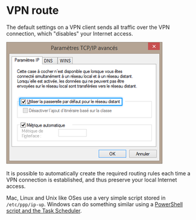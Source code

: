 # VPN route

The default settings on a VPN client sends all traffic over the VPN connection, which "disables" your Internet access.

![Windows VPN default gateway](https://github.com/piwi82/VPN-route/blob/master/Windows/vpn-default-gateway-windows.png)

It is possible to automatically create the required routing rules each time a VPN connection is established, and thus preserve your local Internet access.

Mac, Linux and Unix like OSes use a very simple script stored in `/etc/ppp/ip-up`.
Windows can do something similar using a [PowerShell script and the Task Scheduler](https://github.com/piwi82/VPN-route/blob/master/Windows/vpn-route.ps1).
